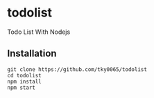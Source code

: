 # todolist
Todo List With Nodejs

## Installation
```angular2html
git clone https://github.com/tky0065/todolist
cd todolist
npm install
npm start
```

